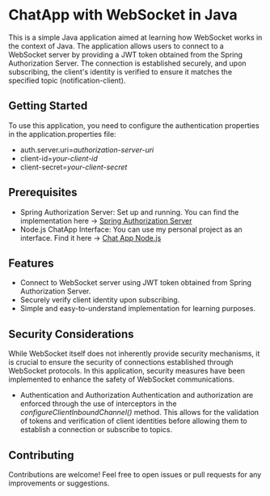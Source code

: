 # ChatApp with WebSocket in Java

This is a simple Java application aimed at learning how WebSocket works in the context of Java. The application allows
users to connect to a WebSocket server by providing a JWT token obtained from the Spring Authorization Server. The
connection is established securely, and upon subscribing, the client's identity is verified to ensure it matches the
specified topic (notification-client).

## Getting Started

To use this application, you need to configure the authentication properties in the application.properties file:

- auth.server.uri=*authorization-server-uri*
- client-id=*your-client-id*
- client-secret=*your-client-secret*

## Prerequisites

- Spring Authorization Server: Set up and running. You can find the implementation
  here -> [Spring Authorization Server](https://github.com/bogdanMierloiu/Spring-Authorization-Server-Implementation)
- Node.js ChatApp Interface: You can use my personal project as an interface. Find it
  here -> [Chat App Node.js](https://github.com/bogdanMierloiu/ChatApp-with-Node.js)

## Features

- Connect to WebSocket server using JWT token obtained from Spring Authorization Server.
- Securely verify client identity upon subscribing.
- Simple and easy-to-understand implementation for learning purposes.

## Security Considerations

While WebSocket itself does not inherently provide security mechanisms, it is crucial to ensure the security of
connections established through WebSocket protocols. In this application, security measures have been implemented to
enhance the safety of WebSocket communications.

- Authentication and Authorization
Authentication and authorization are enforced through the use of interceptors in the *configureClientInboundChannel()*
method. This allows for the validation of tokens and verification of client identities before allowing them to establish
a connection or subscribe to topics.

## Contributing

Contributions are welcome! Feel free to open issues or pull requests for any improvements or suggestions.
